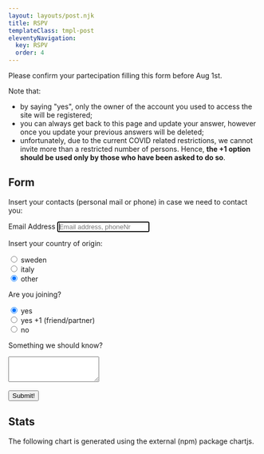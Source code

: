```yaml
---
layout: layouts/post.njk
title: RSPV
templateClass: tmpl-post
eleventyNavigation:
  key: RSPV
  order: 4
---
```


Please confirm your partecipation filling this form before Aug 1st.

Note that:
- by saying "yes", only the owner of the account you used
to access the site will be registered;
- you can always get back to this page and update your answer, however once you update your previous answers will be deleted;
- unfortunately, due to the current COVID related restrictions, we cannot invite more than a restricted number of persons. Hence, **the +1 option should be used only by those who have
been asked to do so**.

## Form

<form class="form-signin">
    <p> Insert your contacts (personal mail or phone) in case we need to contact you: </p>
    <label for="userContact" class="sr-only">Email Address</label>
    <input id="userContact" class="form-control" placeholder="Email address, phoneNr" required autofocus><br>
    <p> Insert your country of origin: </p>
    <input type="radio" id="sweden" name="origin" value="sweden">
    <label for="sweden">sweden</label><br>
    <input type="radio" id="italy" name="origin" value="italy">
    <label for="italy">italy</label><br>
    <input type="radio" id="other" name="origin" value="other" checked="checked">
    <label for="other">other</label><br>
    <p> Are you joining? </p>
    <input type="radio" id="yes" name="answer" value="yes" checked="checked">
    <label for="yes">yes</label><br>
    <input type="radio" id="yesPlus" name="answer" value="yesPlus">
    <label for="yesPlus">yes +1 (friend/partner)</label><br>
    <input type="radio" id="no" name="answer" value="no">
    <label for="no">no</label><br>
    <p> Something we should know? </p>
    <textarea class="form-control" id="rspvFormControlTextarea1" rows="3"></textarea>
    <br></br>
    <button class="btn btn-lg btn-primary btn-lock" type="submit" onclick="saveRspvFormToFirebase()">Submit!</button>
</form>

## Stats

The following chart is generated using the external (npm) package chartjs.

<canvas id="myChart" width="400" height="400"></canvas>
<!-- Include "locally" chart js dependencies
<link rel="stylesheet" href="/assets/Chart.min.css">
<script src="/assets/Chart.min.js"></script> -->
<!-- Include "remotely" chart js dependencies -->
<script src="https://cdn.jsdelivr.net/npm/chart.js@2.9.3"></script>
<!-- Script creating chart using chart js library -->
<script src="./scripts/charttest.js"></script>